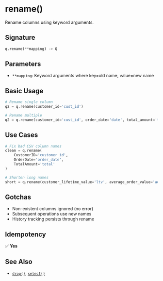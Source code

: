 # rename()

Rename columns using keyword arguments.

## Signature

```python
q.rename(**mapping) -> Q
```

## Parameters

- `**mapping`: Keyword arguments where key=old name, value=new name

## Basic Usage

```python
# Rename single column
q2 = q.rename(customer_id='cust_id')

# Rename multiple
q2 = q.rename(customer_id='cust_id', order_date='date', total_amount='total')
```

## Use Cases

```python
# Fix bad CSV column names
clean = q.rename(
    CustomerID='customer_id',
    OrderDate='order_date',
    TotalAmount='total'
)

# Shorten long names
short = q.rename(customer_lifetime_value='ltv', average_order_value='aov')
```

## Gotchas

- Non-existent columns ignored (no error)
- Subsequent operations use new names
- History tracking persists through rename

## Idempotency

✅ **Yes**

## See Also

- [`drop()`](drop.md), [`select()`](select.md)
